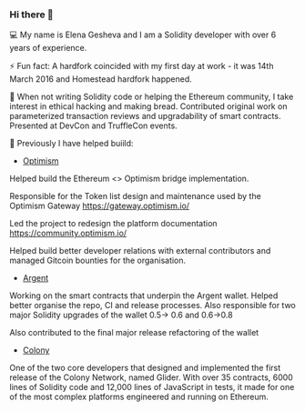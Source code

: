 ### Hi there 👋

💻 My name is Elena Gesheva and I am a Solidity developer with over 6 years of experience. 

⚡ Fun fact: A hardfork coincided with my first day at work - it was 14th March 2016 and Homestead hardfork happened. 

🔭 When not writing Solidity code or helping the Ethereum community, I take interest in ethical hacking and making bread. Contributed original work on parameterized transaction reviews and upgradability of smart contracts. Presented at DevCon and TruffleCon events.

🌱 Previously I have helped buiild:

- [Optimism](https://www.optimism.io/)

Helped build the Ethereum <> Optimism bridge implementation.

Responsible for the Token list design and maintenance used by the Optimism Gateway https://gateway.optimism.io/

Led the project to redesign the platform documentation https://community.optimism.io/

Helped build better developer relations with external contributors and managed Gitcoin bounties for the organisation.

- [Argent](https://www.argent.xyz/)

Working on the smart contracts that underpin the Argent wallet. Helped better organise the repo, CI and release processes. Also responsible for two major Solidity upgrades of the wallet 0.5-> 0.6 and 0.6->0.8 

Also contributed to the final major release refactoring of the wallet

- [Colony](https://colony.io/)

One of the two core developers that designed and implemented the first release of the Colony Network, named Glider. With over 35 contracts, 6000 lines of Solidity code and 12,000 lines of JavaScript in tests, it made for one of the most complex platforms engineered and running on Ethereum.


<!--
**elenadimitrova/elenadimitrova** is a ✨ _special_ ✨ repository because its `README.md` (this file) appears on your GitHub profile.

Here are some ideas to get you started:

- 🔭 I’m currently working on ...
- 🌱 I’m currently learning ...
- 👯 I’m looking to collaborate on ...
- 🤔 I’m looking for help with ...
- 💬 Ask me about ...
- 📫 How to reach me: ...
- 😄 Pronouns: ...
- ⚡ Fun fact: ...
-->
